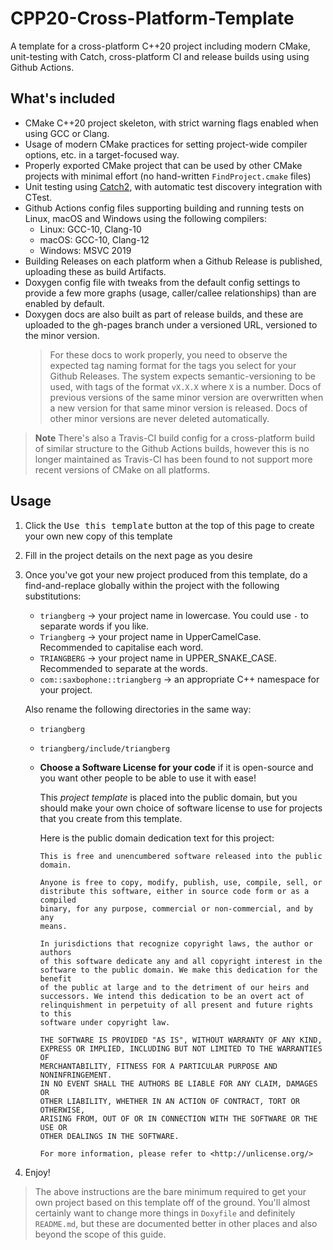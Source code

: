 # CPP20-Cross-Platform-Template
A template for a cross-platform C++20 project including modern CMake, unit-testing with Catch, cross-platform CI and release builds using using Github Actions.

## What's included
- CMake C++20 project skeleton, with strict warning flags enabled when using GCC or Clang.
- Usage of modern CMake practices for setting project-wide compiler options, etc. in a target-focused way.
- Properly exported CMake project that can be used by other CMake projects with minimal effort (no hand-written `FindProject.cmake` files)
- Unit testing using [Catch2](https://github.com/catchorg/Catch2), with automatic test discovery integration with CTest.
- Github Actions config files supporting building and running tests on Linux, macOS and Windows using the following compilers:
    - Linux: GCC-10, Clang-10
    - macOS: GCC-10, Clang-12
    - Windows: MSVC 2019
- Building Releases on each platform when a Github Release is published, uploading these as build Artifacts.
- Doxygen config file with tweaks from the default config settings to provide a few more graphs (usage, caller/callee relationships) than are enabled by default.
- Doxygen docs are also built as part of release builds, and these are uploaded to the gh-pages branch under a versioned URL, versioned to the minor version.
    > For these docs to work properly, you need to observe the expected tag naming format for the tags you select for your Github Releases. The system expects semantic-versioning to be used, with tags of the format `vX.X.X` where `X` is a number. Docs of previous versions of the same minor version are overwritten when a new version for that same minor version is released. Docs of other minor versions are never deleted automatically.

> **Note** There's also a Travis-CI build config for a cross-platform build of similar structure to the Github Actions builds, however this is no longer maintained as Travis-CI has been found to not support more recent versions of CMake on all platforms.

## Usage
1. Click the <kbd>Use this template</kbd> button at the top of this page to create your own new copy of this template
2. Fill in the project details on the next page as you desire
3. Once you've got your new project produced from this template, do a find-and-replace globally within the project with the following substitutions:
    - `triangberg` -> your project name in lowercase. You could use `-` to separate words if you like.
    - `Triangberg` -> your project name in UpperCamelCase. Recommended to capitalise each word.
    - `TRIANGBERG` -> your project name in UPPER_SNAKE_CASE. Recommended to separate at the words.
    - `com::saxbophone::triangberg` -> an appropriate C++ namespace for your project.

    Also rename the following directories in the same way:
    - `triangberg`
    - `triangberg/include/triangberg`

    - **Choose a Software License for your code** if it is open-source and you want other people to be able to use it with ease!

      This _project template_ is placed into the public domain, but you should make your own choice of software license to use for projects that you create from this template.

      Here is the public domain dedication text for this project:

      ```
      This is free and unencumbered software released into the public domain.

      Anyone is free to copy, modify, publish, use, compile, sell, or
      distribute this software, either in source code form or as a compiled
      binary, for any purpose, commercial or non-commercial, and by any
      means.

      In jurisdictions that recognize copyright laws, the author or authors
      of this software dedicate any and all copyright interest in the
      software to the public domain. We make this dedication for the benefit
      of the public at large and to the detriment of our heirs and
      successors. We intend this dedication to be an overt act of
      relinquishment in perpetuity of all present and future rights to this
      software under copyright law.

      THE SOFTWARE IS PROVIDED "AS IS", WITHOUT WARRANTY OF ANY KIND,
      EXPRESS OR IMPLIED, INCLUDING BUT NOT LIMITED TO THE WARRANTIES OF
      MERCHANTABILITY, FITNESS FOR A PARTICULAR PURPOSE AND NONINFRINGEMENT.
      IN NO EVENT SHALL THE AUTHORS BE LIABLE FOR ANY CLAIM, DAMAGES OR
      OTHER LIABILITY, WHETHER IN AN ACTION OF CONTRACT, TORT OR OTHERWISE,
      ARISING FROM, OUT OF OR IN CONNECTION WITH THE SOFTWARE OR THE USE OR
      OTHER DEALINGS IN THE SOFTWARE.

      For more information, please refer to <http://unlicense.org/>
      ```
4. Enjoy!

> The above instructions are the bare minimum required to get your own project based on this template off of the ground. You'll almost certainly want to change more things in `Doxyfile` and definitely `README.md`, but these are documented better in other places and also beyond the scope of this guide.
